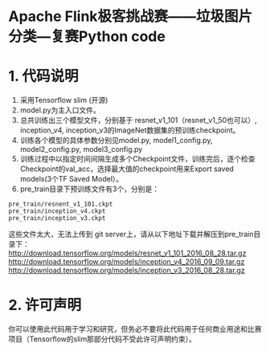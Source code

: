 # Apache Flink极客挑战赛——垃圾图片分类—复赛Python code

# 1. 代码说明
1. 采用Tensorflow slim (开源)
2. model.py为主入口文件。
3. 总共训练出三个模型文件，分别基于 resnet_v1_101（resnet_v1_50也可以）, inception_v4, inception_v3的ImageNet数据集的预训练checkpoint。
4. 训练各个模型的具体参数分别见model.py, model1_config.py, model2_config.py, model3_config.py
5. 训练过程中以指定时间间隔生成多个Checkpoint文件，训练完后，逐个检查Checkpoint的val_acc，选择最大值的checkpoint用来Export saved models(3个TF Saved Model）。
6. pre_train目录下预训练文件有3个，分别是：
```
pre_train/resnent_v1_101.ckpt
pre_train/inception_v4.ckpt
pre_train/inception_v3.ckpt
```
这些文件太大，无法上传到 git server上，请从以下地址下载并解压到pre_train目录下：
http://download.tensorflow.org/models/resnet_v1_101_2016_08_28.tar.gz
http://download.tensorflow.org/models/inception_v4_2016_09_09.tar.gz
http://download.tensorflow.org/models/inception_v3_2016_08_28.tar.gz

# 2. 许可声明
你可以使用此代码用于学习和研究，但务必不要将此代码用于任何商业用途和比赛项目（Tensorflow的slim那部分代码不受此许可声明约束）。
